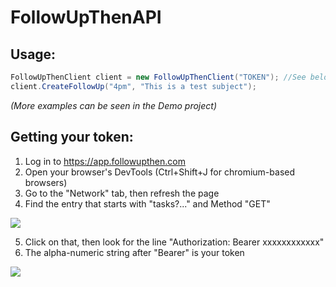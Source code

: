 # FollowUpThenAPI


## Usage:

```csharp
FollowUpThenClient client = new FollowUpThenClient("TOKEN"); //See below for getting your token
client.CreateFollowUp("4pm", "This is a test subject");
```

_(More examples can be seen in the Demo project)_


## Getting your token:

1. Log in to https://app.followupthen.com
2. Open your browser's DevTools (Ctrl+Shift+J for chromium-based browsers)
3. Go to the "Network" tab, then refresh the page
4. Find the entry that starts with "tasks?..." and Method "GET"

![](https://i.imgur.com/MlD0eg5.png)

5. Click on that, then look for the line "Authorization: Bearer xxxxxxxxxxxx"
6. The alpha-numeric string after "Bearer" is your token

![](https://i.imgur.com/3fw46Pj.png)
